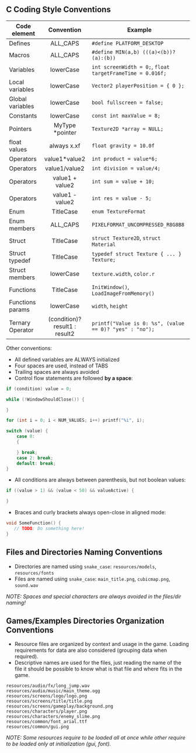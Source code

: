 ## C Coding Style Conventions

Code element | Convention | Example
--- | :---: | ---
Defines | ALL_CAPS | `#define PLATFORM_DESKTOP`
Macros | ALL_CAPS | `#define MIN(a,b) (((a)<(b))?(a):(b))`
Variables | lowerCase | `int screenWidth = 0;`, `float targetFrameTime = 0.016f;`
Local variables | lowerCase | `Vector2 playerPosition = { 0 };`
Global variables | lowerCase | `bool fullscreen = false;`
Constants | lowerCase | `const int maxValue = 8;`
Pointers | MyType *pointer | `Texture2D *array = NULL;`
float values | always x.xf | `float gravity = 10.0f`
Operators | value1*value2 | `int product = value*6;`
Operators | value1/value2 | `int division = value/4;`
Operators | value1 + value2 | `int sum = value + 10;`
Operators | value1 - value2 | `int res = value - 5;`
Enum | TitleCase | `enum TextureFormat`
Enum members | ALL_CAPS | `PIXELFORMAT_UNCOMPRESSED_R8G8B8`
Struct | TitleCase | `struct Texture2D`, `struct Material`
Struct typedef | TitleCase | `typedef struct Texture { ... } Texture;`
Struct members | lowerCase | `texture.width`, `color.r`
Functions | TitleCase | `InitWindow()`, `LoadImageFromMemory()`
Functions params | lowerCase | `width`, `height`
Ternary Operator | (condition)? result1 : result2 | `printf("Value is 0: %s", (value == 0)? "yes" : "no");`

Other conventions:
 - All defined variables are ALWAYS initialized
 - Four spaces are used, instead of TABS
 - Trailing spaces are always avoided
 - Control flow statements are followed **by a space**:
```c
if (condition) value = 0;

while (!WindowShouldClose()) {

}

for (int i = 0; i < NUM_VALUES; i++) printf("%i", i);

switch (value) {
    case 0:
    {

    } break;
    case 2: break;
    default: break;
}
```
 - All conditions are always between parenthesis, but not boolean values:
```c
if ((value > 1) && (value < 50) && valueActive) {

}
```
 - Braces and curly brackets always open-close in aligned mode:
```c
void SomeFunction() {
   // TODO: Do something here!
}
```

## Files and Directories Naming Conventions

  - Directories are named using `snake_case`: `resources/models`, `resources/fonts`
  - Files are named using `snake_case`: `main_title.png`, `cubicmap.png`, `sound.wav`

_NOTE: Spaces and special characters are always avoided in the files/dir naming!_

## Games/Examples Directories Organization Conventions

 - Resource files are organized by context and usage in the game. Loading requirements for data are also considered (grouping data when required).
 - Descriptive names are used for the files, just reading the name of the file it should be possible to know what is that file and where fits in the game.

```
resources/audio/fx/long_jump.wav
resources/audio/music/main_theme.ogg
resources/screens/logo/logo.png
resources/screens/title/title.png
resources/screens/gameplay/background.png
resources/characters/player.png
resources/characters/enemy_slime.png
resources/common/font_arial.ttf
resources/common/gui.png
```
_NOTE: Some resources require to be loaded all at once while other require to be loaded only at initialization (gui, font)._
